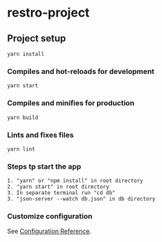# restro-project

## Project setup
```
yarn install
```

### Compiles and hot-reloads for development
```
yarn start
```

### Compiles and minifies for production
```
yarn build
```

### Lints and fixes files
```
yarn lint
```
### Steps tp start the app
```
1. "yarn" or "npm install" in root directory
2. "yarn start" in root directory
3. In separate terminal run "cd db"
3. "json-server --watch db.json" in db directory
```

### Customize configuration
See [Configuration Reference](https://cli.vuejs.org/config/).
